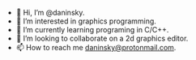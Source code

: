 - 👋 Hi, I’m @daninsky.
- 👀 I’m interested in graphics programming.
- 🌱 I’m currently learning programing in C/C++.
- 💞️ I’m looking to collaborate on a 2d graphics editor.
- 📫 How to reach me daninsky@protonmail.com.

<!---
daninsky1/daninsky1 is a ✨ special ✨ repository because its `README.md` (this file) appears on your GitHub profile.
You can click the Preview link to take a look at your changes.
--->
